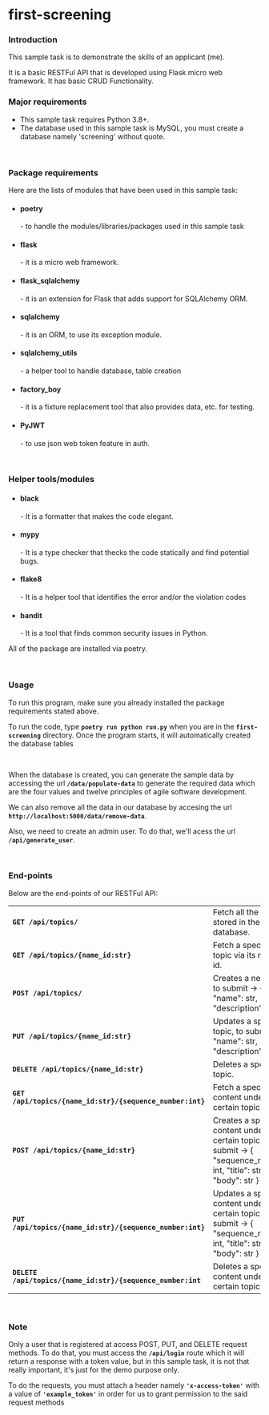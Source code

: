 # first-screening

<h3>Introduction</h3>
<p>This sample task is to demonstrate the skills of an applicant (me).</p>
<p>It is a basic RESTFul API that is developed using Flask micro web framework. It has basic CRUD Functionality.</p>

<h3>Major requirements</h3>
<ul>
  <li>This sample task requires Python 3.8+.</li>
  <li>The database used in this sample task is MySQL, you must create a database namely 'screening' without quote.</li>
</ul>


<br/>
<h3>Package requirements</h3>
<p>Here are the lists of modules that have been used in this sample task:</p>
<ul>
  <li><h4>poetry</h4> - to handle the modules/libraries/packages used in this sample task</li>
  <li><h4>flask</h4> - it is a micro web framework.</li>
  <li><h4>flask_sqlalchemy</h4> - it is an extension for Flask that adds support for SQLAlchemy ORM.</li>
  <li><h4>sqlalchemy</h4> - it is an ORM, to use its exception module.</li>
  <li><h4>sqlalchemy_utils</h4> - a helper tool to handle database, table creation</li>
  <li><h4>factory_boy</h4> - it is a fixture replacement tool that also provides data, etc. for testing.</li>
  <li><h4>PyJWT</h4> - to use json web token feature in auth.</li>
</ul>

<br/>
<h3>Helper tools/modules</h3>
<ul>
  <li><h4>black</h4> - It is a formatter that makes the code elegant.</li>
  <li><h4>mypy</h4> - It is a type checker that thecks the code statically and find potential bugs.</li>
  <li><h4>flake8</h4> - It is a helper tool that identifies the error and/or the violation codes </li>
  <li><h4>bandit</h4> - It is a tool that finds common security issues in Python.</li>
</ul>
<p>All of the package are installed via poetry.</p>
<br/>
<h3>Usage</h3>
<p>To run this program, make sure you already installed the package requirements stated above.</p>
<p>To run the code, type <strong><code>poetry run python run.py</code></strong> when you are in the <strong><code>first-screening</code></strong> directory. Once the program starts, it will automatically created the database tables</p>
<br/>
<p>When the database is created, you can generate the sample data by accessing the url <strong><code>/data/populate-data</code></strong> to generate the required data which are the four values and twelve principles of agile software development.</p>
<p>We can also remove all the data in our database by accesing the url <strong><code>http://localhost:5000/data/remove-data</code></strong>.</p> 
<p>Also, we need to create an admin user. To do that, we'll acess the url <strong><code>/api/generate_user</code></strong>.</p>

<br/>
<h3>End-points</h3>
<p>Below are the end-points of our RESTFul API:</p>
<table>
  <tr>
    <td><strong><code>GET /api/topics/</code></strong></td>
    <td>Fetch all the topics stored in the database.</td>
  </tr>  
  <tr>
    <td><strong><code>GET /api/topics/{name_id:str}</code></strong></td>
    <td>Fetch a specific topic via its required id.</td>
  </tr>
  <tr>
    <td><strong><code>POST /api/topics/</code></strong></td>
    <td>Creates a new topic, to submit -> { "name": str, "description": str }</td>
  </tr>
  <tr>
    <td><strong><code>PUT /api/topics/{name_id:str}</code></strong></td>
    <td>Updates a specific topic, to submit -> { "name": str, "description": str }</td>
  </tr>
  <tr>
    <td><strong><code>DELETE /api/topics/{name_id:str}</code></strong></td>
    <td>Deletes a specific topic.</td>
  </tr>
  <tr>
    <td><strong><code>GET /api/topics/{name_id:str}/{sequence_number:int}</code></strong></td>
    <td>Fetch a specific content under a certain topic.</td>
  </tr>
  <tr>
    <td><strong><code>POST /api/topics/{name_id:str}</code></strong></td>
    <td>Creates a specific content under a certain topic, to submit -> { "sequence_number": int, "title": str, "body": str }</td>
  </tr>
  <tr>
    <td><strong><code>PUT /api/topics/{name_id:str}/{sequence_number:int}</code></strong></td>
    <td>Updates a specific content under a certain topic, to submit -> { "sequence_number": int, "title": str, "body": str }</td>
  </tr>
  <tr>
    <td><strong><code>DELETE /api/topics/{name_id:str}/{sequence_number:int</code></strong></td>
    <td>Deletes a specific content under a certain topic.</td>
  </tr>
</table>
<br/>
<h3>Note</h3>
<p>Only a user that is registered at access POST, PUT, and DELETE request methods. To do that, you must access the <strong><code>/api/login</code></strong> route which it will return a response with a token value, but in this sample task, it is not that really important, it's just for the demo purpose only.</p>
<p>To do the requests, you must attach a header namely <strong><code>'x-access-token'</code></strong> with a value of <strong><code>'example_token'</code></strong> in order for us to grant permission to the said request methods</p>
